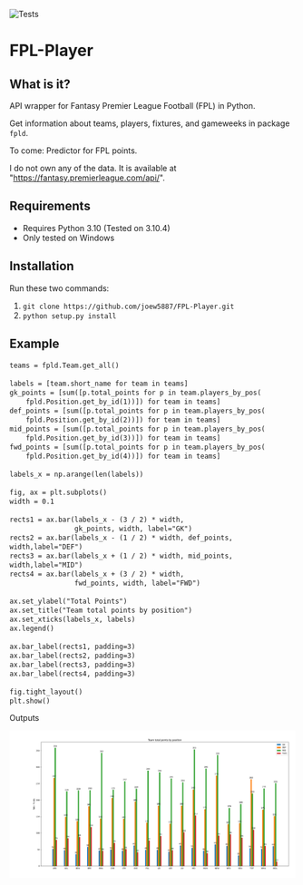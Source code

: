 ![Tests](https://github.com/joew5887/FPL-Player/actions/workflows/tests.yml/badge.svg)

# FPL-Player

## What is it?
API wrapper for Fantasy Premier League Football (FPL) in Python.

Get information about teams, players, fixtures, and gameweeks in package `fpld`.

To come: Predictor for FPL points.

I do not own any of the data. It is available at "https://fantasy.premierleague.com/api/".

## Requirements
* Requires Python 3.10 (Tested on 3.10.4)
* Only tested on Windows

## Installation
Run these two commands:
1. `git clone https://github.com/joew5887/FPL-Player.git`
2. `python setup.py install`

## Example
```
teams = fpld.Team.get_all()

labels = [team.short_name for team in teams]
gk_points = [sum([p.total_points for p in team.players_by_pos(
    fpld.Position.get_by_id(1))]) for team in teams]
def_points = [sum([p.total_points for p in team.players_by_pos(
    fpld.Position.get_by_id(2))]) for team in teams]
mid_points = [sum([p.total_points for p in team.players_by_pos(
    fpld.Position.get_by_id(3))]) for team in teams]
fwd_points = [sum([p.total_points for p in team.players_by_pos(
    fpld.Position.get_by_id(4))]) for team in teams]

labels_x = np.arange(len(labels))

fig, ax = plt.subplots()
width = 0.1

rects1 = ax.bar(labels_x - (3 / 2) * width,
                gk_points, width, label="GK")
rects2 = ax.bar(labels_x - (1 / 2) * width, def_points, width,label="DEF")
rects3 = ax.bar(labels_x + (1 / 2) * width, mid_points, width,label="MID")
rects4 = ax.bar(labels_x + (3 / 2) * width,
                fwd_points, width, label="FWD")

ax.set_ylabel("Total Points")
ax.set_title("Team total points by position")
ax.set_xticks(labels_x, labels)
ax.legend()

ax.bar_label(rects1, padding=3)
ax.bar_label(rects2, padding=3)
ax.bar_label(rects3, padding=3)
ax.bar_label(rects4, padding=3)

fig.tight_layout()
plt.show()
```

Outputs

![Graph](graph.png)